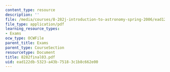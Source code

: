 ```yaml
---
content_type: resource
description: ''
file: /media/courses/8-282j-introduction-to-astronomy-spring-2006/ead122db5323a43b75183c1b8c662e00_8282final03.pdf
file_type: application/pdf
learning_resource_types:
- Exams
ocw_type: OCWFile
parent_title: Exams
parent_type: CourseSection
resourcetype: Document
title: 8282final03.pdf
uid: ead122db-5323-a43b-7518-3c1b8c662e00
---
```

